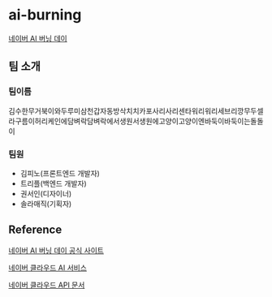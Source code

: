 # ai-burning

[네이버 AI 버닝 데이](https://campaign.naver.com/aihackathon_ai_burning/)

## 팀 소개

### 팀이름

김수한무거북이와두루미삼천갑자동방삭치치카포사리사리센타워리워리세브리깡무두셀라구름이허리케인에담벼락담벼락에서생원서생원에고양이고양이엔바둑이바둑이는돌돌이

### 팀원

- 김피노(프론트엔드 개발자)
- 트리플(백엔드 개발자)
- 권서인(디자이너)
- 솔라매직(기획자)

## Reference

[네이버 AI 버닝 데이 공식 사이트](https://campaign.naver.com/aihackathon_ai_burning/)

[네이버 클라우드 AI 서비스](https://www.ncloud.com/product/aiService)

[네이버 클라우드 API 문서](https://apidocs.ncloud.com/ko/ai-naver/)
